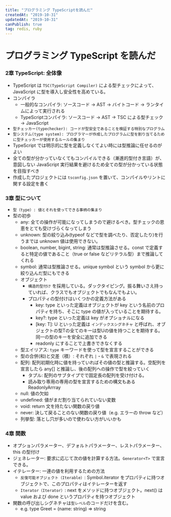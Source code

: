 ```yaml
---
title: "プログラミング TypeScriptを読んだ"
createdAt: "2019-10-31"
updatedAt: "2019-10-31"
canPublish: true
tag: redis, ruby
---
```


# プログラミング TypeScript を読んだ

### 2章 TypeScript: 全体像

- TypeScript は `TSC(TypeScript Compiler)` による型チェックによって、JavaScript に型を導入し安全性を高めている。
- コンパイラ
  - 一般的なコンパイラ: ソースコード -> AST -> バイトコード -> ランタイムによって実行される
  - TypeScriptコンパイラ: ソースコード -> AST -> TSC による型チェック -> JavaScript
- `型チェッカー(typechecker): コードが型安全であることを検証する特別なプログラム`
- `型システム(type system): プログラマーが作成したプログラムに型を割り当てるために型チェッカーが使用するルールの集まり`
- TypeScript では明示的に型を定義しなくてよい時には型推論に任せるのがよい
- 全ての型が分かっていなくてもコンパイルできる（漸進的型付き言語）が、意図しない JavaScript 実行結果を避けるため全ての型が分かっている状態を目指すべき
- 作成したプロジェクトには `tsconfig.json` を置いて、コンパイルやリントに関する設定を書く

### 3章 型について

- `型（type）: 値とそれを使ってできる事柄の集まり`
- 型の初歩
  - any: 全ての操作が可能になってしまうので避けるべき。型チェックの恩恵をとても受けづらくなってしまう
  - unknown: 型の絞り込み(typeof などで型を調べたり、否定したり)を行うまでは unknown 値は使用できない。
  - boolean, number, bigint, string: 通常は型推論させる。const で定義すると特定の値であること（true or false などリテラル型）まで推論してくれる
  - symbol: 通常は型推論させる。unique symbol という symbol から更に絞り込んだ型にもできる
  - オブジェクト
    - `構造的型付け` を採用している。ダックタイピング。振る舞いさえ持っていれば、クラスでもオブジェクトでもなんでもよい。
    - プロパティの型付けはいくつかの定義方法がある
      - key: type といった定義はオブジェクトが key という名前のプロパティを持ち、そこに type の値が入っていることを期待する。
      - key?: type といった定義は key がオプショナルになる
      - [key: T]: U といった定義は `インデックスシグネチャ` と呼ばれ、オブジェクトの型Tの全てのキーは型Uの値を持つことを期待する。同一の型のキーを安全に追加できる
      - readonly にすることで上書きできなくする
  - 型エイリアス: `type` キーワードを使って型を宣言することができる
  - 型の合併(和)と交差（積）: それぞれ `|`・`&` で表現される
  - 配列: 配列初期化時に値を持っていればその値の型と推論する。空配列を宣言したら any[] と推論し、後の配列への操作で型を絞っていく
    - タプル: 配列のサブタイプでで固定長の配列を受け付ける。
    - 読み取り専用の専用の型を宣言するための構文もある ReadonlyArrray
  - null: 値の欠如
  - undefined: 値がまだ割り当てられていない変数
  - void: return 文を持たない関数の戻り値
  - never: 決して戻ることのない関数の戻り値（e.g. エラーの throw など）
  - 列挙型: 落とし穴が多いので使わない方がいいかも

### 4章 関数

- オプションパラメーター、デフォルトパラメーター、レストパラメーター、this の型付け
- ジェネレーター: 要求に応じて次の値を計算する方法。`Generator<T>` で宣言できる。
- イテレーター: 一連の値を利用するための方法
  - `反復可能オブジェクト（Iterable）`: Symbol.iterator をプロパティに持つオブジェクトで、このプロパティはイテレーターを返す
  - `Iterator（Iterator）`: next をメソッドに持つオブジェクト。next() は value および done というプロパティを持つオブジェクト
- 関数の呼び出しシグネチャは`型レベル`のコードだけを含む。
  - e.g. type Greet = (name: string) => string

